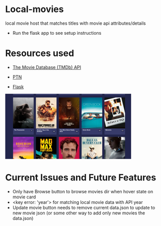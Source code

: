 # Local-movies
local movie host that matches titles with movie api attributes/details
* Run the flask app to see setup instructions

# Resources used
* [The Movie Database (TMDb) API](https://www.themoviedb.org/)

* [PTN](https://github.com/divijbindlish/parse-torrent-name)

* [Flask](https://flask.palletsprojects.com/en/2.0.x/)


![Local-Movies-App](https://github.com/JontyBurden/local-movies/blob/main/local-movies-app.png)

# Current Issues and Future Features
* Only have Browse button to browse movies dir when hover state on movie card
* <key error: 'year'> for matching local movie data with API year
* Update movie button needs to remove current data.json to update to new movie json (or some other way to add only new movies the data.json)